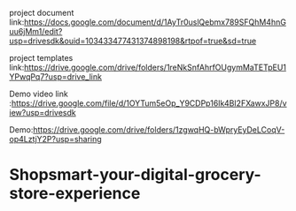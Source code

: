 project document link:https://docs.google.com/document/d/1AyTr0uslQebmx789SFQhM4hnGuu6jMm1/edit?usp=drivesdk&ouid=103433477431374898198&rtpof=true&sd=true
 
project templates link:https://drive.google.com/drive/folders/1reNkSnfAhrfOUgymMaTETpEU1YPwqPq7?usp=drive_link

Demo video link :https://drive.google.com/file/d/1OYTum5eOp_Y9CDPp16Ik4BI2FXawxJP8/view?usp=drivesdk


Demo:https://drive.google.com/drive/folders/1zgwqHQ-bWpryEyDeLCoqV-op4LztjY2P?usp=sharing
 # Shopsmart-your-digital-grocery-store-experience
